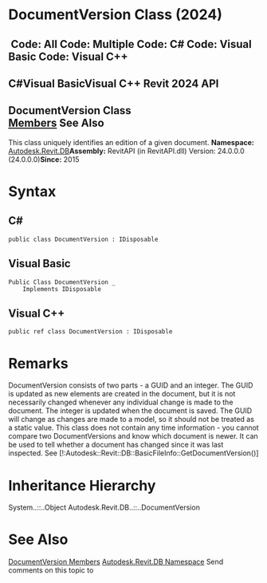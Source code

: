 # DocumentVersion Class (2024)

﻿
 Code: All Code: Multiple Code: C# Code: Visual Basic Code: Visual C++   
---  
C#Visual BasicVisual C++
Revit 2024 API  
---  
DocumentVersion Class  
[Members](bdc44fbb-d3a9-06f9-183f-57ad10c0197e.md "DocumentVersion Members") See Also  
---  
This class uniquely identifies an edition of a given document. 
**Namespace:** [Autodesk.Revit.DB](87546ba7-461b-c646-cbb1-2cb8f5bff8b2.md "Autodesk.Revit.DB Namespace")**Assembly:** RevitAPI (in RevitAPI.dll) Version: 24.0.0.0 (24.0.0.0)**Since:** 2015 
# Syntax
C#  
---  
```text
public class DocumentVersion : IDisposable
```
  
Visual Basic  
---  
```text
Public Class DocumentVersion _
	Implements IDisposable
```
  
Visual C++  
---  
```text
public ref class DocumentVersion : IDisposable
```
  
# Remarks
DocumentVersion consists of two parts - a GUID and an integer. The GUID is updated as new elements are created in the document, but it is not necessarily changed whenever any individual change is made to the document. The integer is updated when the document is saved.
The GUID will change as changes are made to a model, so it should not be treated as a static value.
This class does not contain any time information - you cannot compare two DocumentVersions and know which document is newer. It can be used to tell whether a document has changed since it was last inspected. See [!:Autodesk::Revit::DB::BasicFileInfo::GetDocumentVersion()]
# Inheritance Hierarchy
System..::..Object Autodesk.Revit.DB..::..DocumentVersion
# See Also
[DocumentVersion Members](bdc44fbb-d3a9-06f9-183f-57ad10c0197e.md "DocumentVersion Members")
[Autodesk.Revit.DB Namespace](87546ba7-461b-c646-cbb1-2cb8f5bff8b2.md "Autodesk.Revit.DB Namespace")
Send comments on this topic to 
